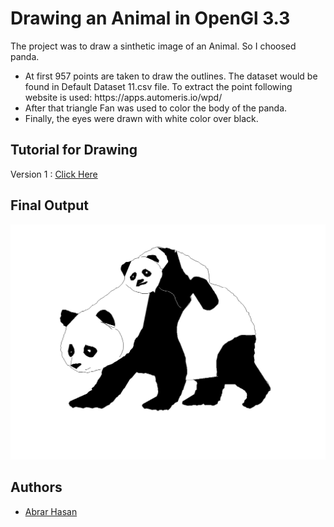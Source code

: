 
# Drawing an Animal in OpenGl 3.3

The project was to draw a sinthetic image of an Animal. So I choosed panda. 
<ul>
<li>At first 957 points are taken to draw the outlines. The dataset would be found in Default Dataset 11.csv file. 
To extract the point following website is used:
https://apps.automeris.io/wpd/</li>

<li>After that triangle Fan was used to color the body of the panda. </li>
<li>Finally, the eyes were drawn with white color over black. </li>
</ul>


## Tutorial for Drawing 

Version 1 : <a href="https://youtube.com/playlist?list=PLS6kme4GCf2tOzUhrR_937Pv93oHCXxf0&si=GaItmmo-l2T4gbyd">Click Here</a>


## Final Output
<img src = "https://github.com/abrarhasan3/Panda-Drawing-in-Modern-OpenGl/blob/main/Screenshot%202023-09-11%20003949.png"/>

## Authors

- [Abrar Hasan](https://www.github.com/abrarhasan3)
